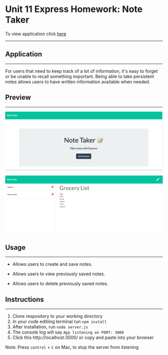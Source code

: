 # Unit 11 Express Homework: Note Taker
To view application click [here](https://limitless-scrubland-31066.herokuapp.com/)
- - - -
## Application
- - - -

For users that need to keep track of a lot of information, it's easy to forget or be unable to recall something important. Being able to take persistent notes allows users to have written information available when needed.

## Preview
- - - -
![picture alt](previews/preview1.png)

![picture alt](previews/preview2.png)



## Usage
- - - -

* Allows users to create and save notes.

* Allows users to view previously saved notes.

* Allows users to delete previously saved notes.

## Instructions
- - - -
1. Clone respository to your working directory
2. In your code editiing terminal run `npm install`
3. After installation, run `node server.js`
4. The console log will say `App listening on PORT: 3000`
5. Click this http://localhost:3000/ or copy and paste into your browser
   
Note: Press `control` + `C` on Mac, to stop the server from listening
